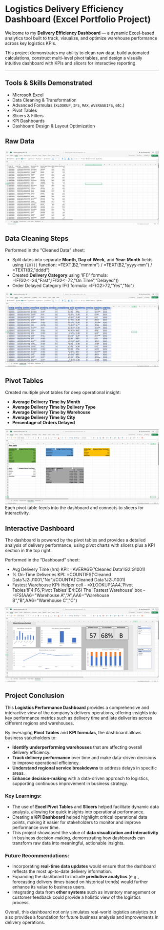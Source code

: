 # Logistics Delivery Efficiency Dashboard (Excel Portfolio Project)

Welcome to my **Delivery Efficiency Dashboard** — a dynamic Excel-based analytics tool built to track, visualize, and optimize warehouse performance across key logistics KPIs.

This project demonstrates my ability to clean raw data, build automated calculations, construct multi-level pivot tables, and design a visually intuitive dashboard with KPIs and slicers for interactive reporting.

---

## Tools & Skills Demonstrated

- Microsoft Excel  
- Data Cleaning & Transformation  
- Advanced Formulas (`XLOOKUP`, `IFS`, `MAX`, `AVERAGEIFS`, etc.)  
- Pivot Tables  
- Slicers & Filters  
- KPI Dashboards  
- Dashboard Design & Layout Optimization

## Raw Data
![Alt text](https://github.com/ChristianJudge/logistics-excel-dashboard/blob/main/raw_data_ss.PNG)

## Data Cleaning Steps

Performed in the "Cleaned Data" sheet:
- Split dates into separate **Month**, **Day of Week**, and **Year-Month** fields using `TEXT()` function:
=TEXT(B2,"mmmm") / 
=TEXT(B2,"yyyy-mm") / 
=TEXT(B2,"dddd")
- Created **Delivery Category** using 'IF()' formula: =IF(G2<=24,"Fast",IF(G2<=72,"On Time","Delayed"))
- Order Delayed Category IF() formula: =IF(G2>72,"Yes","No")

![Alt text](https://github.com/ChristianJudge/logistics-excel-dashboard/blob/main/cleaned_data_ss.PNG)

## Pivot Tables

Created multiple pivot tables for deep operational insight:

- **Average Delivery Time by Month**
- **Average Delivery Time by Delivery Type**
- **Average Delivery Time by Warehouse**
- **Average Delivery Time by City**
- **Percentage of Orders Delayed**

![Alt text](https://github.com/ChristianJudge/logistics-excel-dashboard/blob/main/pivot_ss.PNG)
Each pivot table feeds into the dashboard and connects to slicers for interactivity.

## Interactive Dashboard

The dashboard is powered by the pivot tables and provides a detailed analysis of delivery performance, using pivot charts with slicers plus a KPI section in the top right.

Performed in the "Dashboard" sheet:
- Avg Delivery Time (hrs) KPI: =AVERAGE('Cleaned Data'!G2:G1001)
- % On-Time Deliveries KPI: =COUNTIFS('Cleaned Data'!J2:J1001,"No")/COUNTA('Cleaned Data'!J2:J1001)
- Fastest Warehouse KPI:
Helper cell - =XLOOKUP(AA4,'Pivot Tables'!F4:F6,'Pivot Tables'!E4:E6)
The 'Fastest Warehouse' box - =IFS(AA6="Warehouse A","A",AA6="Warehouse B","B",AA6="Warehouse C","C")



![Alt text](https://github.com/ChristianJudge/logistics-excel-dashboard/blob/main/dash_ss.PNG)

## Project Conclusion

This **Logistics Performance Dashboard** provides a comprehensive and interactive view of the company's delivery operations, offering insights into key performance metrics such as delivery time and late deliveries across different regions and warehouses.

By leveraging **Pivot Tables** and **KPI formulas**, the dashboard allows business stakeholders to:

- **Identify underperforming warehouses** that are affecting overall delivery efficiency.
- **Track delivery performance** over time and make data-driven decisions to improve operational efficiency.
- **Understand regional service breakdowns** to address delays in specific areas.
- **Enhance decision-making** with a data-driven approach to logistics, supporting continuous improvement in business strategy.

### Key Learnings:
- The use of **Excel Pivot Tables** and **Slicers** helped facilitate dynamic data analysis, allowing for quick insights into operational performance.
- Creating a **KPI Dashboard** helped highlight critical operational data points, making it easier for stakeholders to monitor and improve performance over time.
- This project showcased the value of **data visualization and interactivity** in business decision-making, demonstrating how dashboards can transform raw data into meaningful, actionable insights.

### Future Recommendations:
- Incorporating **real-time data updates** would ensure that the dashboard reflects the most up-to-date delivery information.
- Expanding the dashboard to include **predictive analytics** (e.g., forecasting delivery times based on historical trends) would further enhance its value to business users.
- Integrating data from **other systems** such as inventory management or customer feedback could provide a holistic view of the logistics process.

Overall, this dashboard not only simulates real-world logistics analytics but also provides a foundation for future business analysis and improvements in delivery operations.




